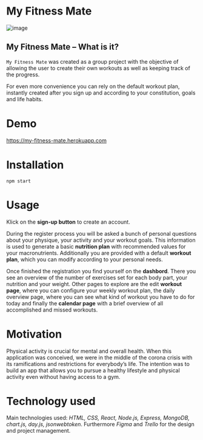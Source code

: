 # My Fitness Mate

![image](https://user-images.githubusercontent.com/58853799/145687533-257ccd27-c663-401b-8e82-69eaa4fe3f64.png)

## My Fitness Mate – What is it?

`My Fitness Mate` was created as a group project with the objective of allowing the user to create their own workouts as well as keeping track of the progress.

For even more convenience you can rely on the default workout plan, instantly created after you sign up and according to your constitution, goals and life habits.

# Demo

https://my-fitness-mate.herokuapp.com

# Installation
`npm start`

# Usage

Klick on the **sign-up button** to create an account.

During the register process you will be asked a bunch of personal questions about your physique, your activity and your workout goals. This information is used to generate a basic **nutrition plan** with recommended values for your macronutrients. Additionally you are provided with a default **workout plan**, which you can modify according to your personal needs. 

Once finished the registration you find yourself on the **dashbord**. There you see an overview of the number of exercises set for each body part, your nutrition and your weight. 
Other pages to explore are the edit **workout page**, where you can configure your weekly workout plan, the daily overview page, where you can see what kind of workout you have to do for today and finally the **calendar page** with a brief overview of all accomplished and missed workouts.

# Motivation

Physical activity is crucial for mental and overall health. When this application was conceived, we were in the middle of the corona crisis with its ramifications and restrictions for everybody’s life. The intention was to build an app that allows you to pursue a healthy lifestyle and physical activity even without having access to a gym.

# Technology used

Main technologies used: *HTML, CSS, React, Node.js, Express, MongoDB, chart.js, day.js, jsonwebtoken*. Furthermore *Figma* and *Trello* for the design and project management.

